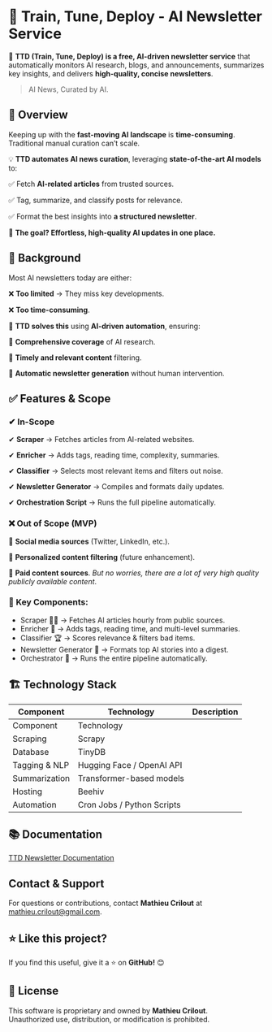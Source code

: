 # 📢 Train, Tune, Deploy - AI Newsletter Service

🚀 **TTD (Train, Tune, Deploy) is a free, AI-driven newsletter service** that automatically monitors AI research, blogs, and announcements, summarizes key insights, and delivers **high-quality, concise newsletters**.

> AI News, Curated by AI.

## 📌 Overview

Keeping up with the **fast-moving AI landscape** is **time-consuming**. Traditional manual curation can’t scale.

💡 **TTD automates AI news curation**, leveraging **state-of-the-art AI models** to:

✅ Fetch **AI-related articles** from trusted sources.

✅ Tag, summarize, and classify posts for relevance.

✅ Format the best insights into **a structured newsletter**.

🔎 **The goal? Effortless, high-quality AI updates in one place.**

## 📜 Background

Most AI newsletters today are either:

❌ **Too limited** → They miss key developments.

❌ **Too time-consuming**.

🧠 **TTD solves this** using **AI-driven automation**, ensuring:

🔹 **Comprehensive coverage** of AI research.

🔹 **Timely and relevant content** filtering.

🔹 **Automatic newsletter generation** without human intervention.

## ✅ Features & Scope

### ✔ In-Scope

✔ **Scraper** → Fetches articles from AI-related websites.

✔ **Enricher** → Adds tags, reading time, complexity, summaries.

✔ **Classifier** → Selects most relevant items and filters out noise.

✔ **Newsletter Generator** → Compiles and formats daily updates.

✔ **Orchestration Script** → Runs the full pipeline automatically.

### ❌ Out of Scope (MVP)

🚫 **Social media sources** (Twitter, LinkedIn, etc.).

🚫 **Personalized content filtering** (future enhancement).

🚫 **Paid content sources**. *But no worries, there are a lot of very high quality publicly available content*.

### 📌 Key Components:

- Scraper 🕵️‍♂️ → Fetches AI articles hourly from public sources.
- Enricher 🤖 → Adds tags, reading time, and multi-level summaries.
- Classifier 🏆 → Scores relevance & filters bad items.
- Newsletter Generator 📝 → Formats top AI stories into a digest.
- Orchestrator 🔄 → Runs the entire pipeline automatically.

## 🏗 Technology Stack

| Component | Technology | Description |
| --- | --- | --- |
| Component           | Technology                   |
| Scraping            | Scrapy                       |
| Database            | TinyDB                       |
| Tagging & NLP       | Hugging Face / OpenAI API    |
| Summarization       | Transformer-based models     |
| Hosting             | Beehiv                       |
| Automation          | Cron Jobs / Python Scripts   |

## 📚 Documentation

[TTD Newsletter Documentation](docs/README.md)

##  Contact & Support

For questions or contributions, contact **Mathieu Crilout** at <mathieu.crilout@gmail.com>.

## ⭐ Like this project?

If you find this useful, give it a ⭐ on **GitHub!** 😊

## 📜 License
This software is proprietary and owned by **Mathieu Crilout**.  
Unauthorized use, distribution, or modification is prohibited.  